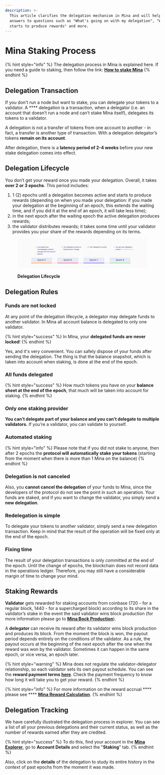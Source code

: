 ```yaml
---
description: >-
  This article clarifies the delegation mechanism in Mina and will help you find
  answers to questions such as "What's going on with my delegation", "When it
  starts to produce rewards" and more.
---
```


# Mina Staking Process

{% hint style="info" %}
The delegation process in Mina is explained here. If you need a guide to staking, then follow the link: [**How to stake Mina**](https://docs.staketab.com/how-to-stake/mina/how-to-stake-mina)&#x20;
{% endhint %}

## Delegation Transaction <a href="#delegation-transaction" id="delegation-transaction"></a>

If you don't run a node but want to stake, you can delegate your tokens to a validator. A **** delegation is a transaction, when a delegator (i.e. an account that doesn’t run a node and can’t stake Mina itself), delegates its tokens to a validator.

A delegation is not a transfer of tokens from one account to another - in fact, a transfer is another type of transaction. With a delegation delegator’s tokens **remain on its account**.&#x20;

After delegation, there is a **latency period of 2-4 weeks** before your new stake delegation comes into effect.

## Delegation Lifecycle <a href="#delegation-lifecycle" id="delegation-lifecycle"></a>

You don’t get your reward once you made your delegation. Overall, it takes **over 2 or 3 epochs**. This period includes:

1. 1 (2) epochs until a delegation becomes active and starts to produce rewards (depending on when you made your delegation: if you made your delegation at the beginning of an epoch, this extends the waiting time, and if you did it at the end of an epoch, it will take less time);
2. in the next epoch after the waiting epoch the active delegation produces rewards;
3. the validator distributes rewards; it takes some time until your validator provides you your share of the rewards depending on its terms.&#x20;

<figure><img src="../../.gitbook/assets/10153248-0087-4082-87c0-8e406aa8c8ec.png" alt=""><figcaption><p><strong>Delegation Lifecycle</strong></p></figcaption></figure>

## Delegation Rules

### Funds are not locked

At any point of the delegation lifecycle, a delegator may delegate funds to another validator. In Mina all account balance is delegated to only one validator.

{% hint style="success" %}
In Mina, your **delegated funds are** **never locked**!
{% endhint %}

Yes, and it's very convenient. You can safely dispose of your funds after sending the delegation. The thing is that the balance snapshot, which is taken into account when staking, is done at the end of the epoch.&#x20;

### All funds delegated

{% hint style="success" %}
How much tokens you have on your **balance sheet at the end of the epoch**, that much will be taken into account for staking.
{% endhint %}

### **Only one staking provider**

**You can’t delegate part of your balance and you can’t delegate to multiple validators.** If you’re a validator, you can validate to yourself.

### Automated staking

{% hint style="info" %}
Please note that if you did not stake to anyone, then after 2 epochs the **protocol will automatically stake your tokens** (starting from the moment when there is more than 1 Mina on the balance)
{% endhint %}

### Delegation is not canceled

Also, you **cannot cancel the delegation** of your funds to Mina, since the developers of the protocol do not see the point in such an operation. Your funds are staked, and if you want to change the validator, you simply send a **new delegation**.

### Redelegation is simple

To delegate your tokens to another validator, simply send a new delegation transaction. Keep in mind that the result of the operation will be fixed only at the end of the epoch.

### Fixing time

The result of your delegation transactions is only committed at the end of the epoch. Until the change of epochs, the blockchain does not record data in the operations ledger. Therefore, you may still have a considerable margin of time to change your mind.



## Staking Rewards

**Validator** gets rewarded for staking accounts from coinbase (720 - for a regular block, 1440 - for a supercharged block) according to its share in the validator’s stake in the event the said validator wins block production (for more information please go to [**Mina Bock Production**](https://docs.staketab.com/academy/mina/mina-block-production)).

A **delegator** can receive its reward after its validator wins block production and produces its block. From the moment the block is won, the payout period depends entirely on the conditions of the validator. As a rule, the payout occurs at the beginning of the next epoch after the one when the reward was won by the validator. Sometimes it can happen in the same epoch, or vice versa, an epoch later.&#x20;

{% hint style="warning" %}
Mina does not regulate the validator-delegator relationship, so each validator sets its own payout schedule. You can see the **reward payment terms** [**here**](https://mina.staketab.com/mainnet/validators/terms?epoch=35\&isFullyUnlocked=false\&isNotAnonymous=true\&isVerifOnly=false\&isWithFee=true\&orderBy=DESC\&page=0\&searchStr=\&size=100\&sortBy=amount\_staked\&stake=1000\&type=active). Check the payment frequency to know how long it will take you to get your reward.
{% endhint %}

{% hint style="info" %}
For more information on the reward accrual **** please see **** [**Mina Reward Calculation**](https://docs.staketab.com/academy/mina/mina-reward-calculation).
{% endhint %}

## Delegation Tracking&#x20;

We have carefully illustrated the delegation process in explorer. You can see a list of all your previous delegations and their current status, as well as the number of rewards earned after they are credited.&#x20;

{% hint style="success" %}
&#x20;To do this, find your account in the [**Mina Explorer**](https://mina.staketab.com/), go to **Account Details** and select the "**Staking**" tab.
{% endhint %}

Also, click on the **details** of the delegation to study its entire history in the context of past epochs from the moment it was made.

